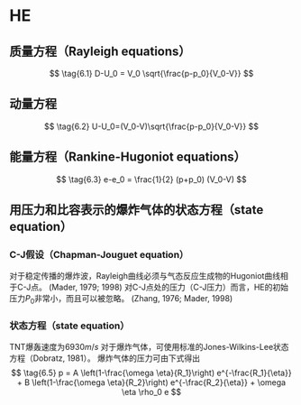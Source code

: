 # HE

## 质量方程（Rayleigh equations）

$$
\tag{6.1}
D-U_0 = V_0 \sqrt{\frac{p-p_0}{V_0-V}}
$$

## 动量方程

$$
\tag{6.2}
U-U_0=(V_0-V)\sqrt{\frac{p-p_0}{V_0-V}}
$$

## 能量方程（Rankine-Hugoniot equations）

$$
\tag{6.3}
e-e_0 = \frac{1}{2} (p+p_0) (V_0-V)
$$

## 用压力和比容表示的爆炸气体的状态方程（state equation）

### C-J假设（Chapman-Jouguet equation）

对于稳定传播的爆炸波，Rayleigh曲线必须与气态反应生成物的Hugoniot曲线相于C-J点。
(Mader, 1979; 1998)
对C-J点处的压力（C-J压力）而言，HE的初始压力$P_0$非常小，而且可以被忽略。
(Zhang, 1976; Mader, 1998)

### 状态方程（state equation）

TNT爆轰速度为$6930m/s$
对于爆炸气体，可使用标准的Jones-Wilkins-Lee状态方程（Dobratz, 1981）。
爆炸气体的压力可由下式得出
$$
\tag{6.5}
p = A \left(1-\frac{\omega \eta}{R_1}\right) e^{-\frac{R_1}{\eta}} + B \left(1-\frac{\omega \eta}{R_2}\right) e^{-\frac{R_2}{\eta}} + \omega \eta \rho_0 e
$$
